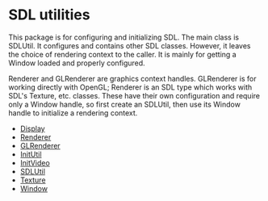 # SDL utilities

This package is for configuring and initializing SDL.  The main class is
SDLUtil.  It configures and contains other SDL classes.  However, it
leaves the choice of rendering context to the caller.  It is mainly for
getting a Window loaded and properly configured.

Renderer and GLRenderer are graphics context handles.  GLRenderer is for
working directly with OpenGL; Renderer is an SDL type which works with
SDL's Texture, etc. classes.  These have their own configuration and
require only a Window handle, so first create an SDLUtil, then use its
Window handle to initialize a rendering context.

- [Display](display.hpp)
- [Renderer](renderer.hpp)
- [GLRenderer](gl_renderer.hpp)
- [InitUtil](init_util.hpp)
- [InitVideo](init_video.hpp)
- [SDLUtil](sdl_util.hpp)
- [Texture](texture.hpp)
- [Window](window.hpp)
